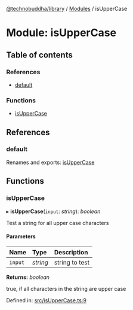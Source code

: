 [@technobuddha/library](../../README.md) / [Modules](../Modules.md) / isUpperCase

# Module: isUpperCase

## Table of contents

### References

- [default](isuppercase.md#default)

### Functions

- [isUpperCase](isuppercase.md#isuppercase)

## References

### default

Renames and exports: [isUpperCase](isuppercase.md#isuppercase)

## Functions

### isUpperCase

▸ **isUpperCase**(`input`: *string*): *boolean*

Test a string for all upper case characters

#### Parameters

| Name | Type | Description |
| :------ | :------ | :------ |
| `input` | *string* | string to test |

**Returns:** *boolean*

true, if all characters in the string are upper case

Defined in: [src/isUpperCase.ts:9](https://github.com/technobuddha/hill.software/blob/693f679/packages/library/src/isUpperCase.ts#L9)
